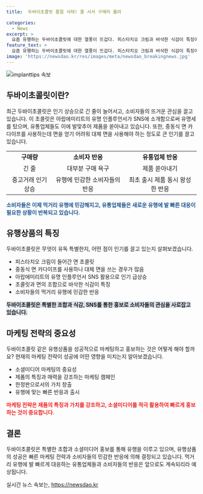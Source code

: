 ```yaml
---
title:  두바이초콜릿 품절 사태! 줄 서서 구매러 몰려

categories:
  - News
excerpt: >
  요즘 유행하는 두바이초콜릿에 대한 열풍이 뜨겁다. 피스타치오 크림과 바삭한 식감이 특징이며, 중동식 면 대신 대체 면을 사용해 만들어져 인기를 끌고 있다. 매장에는 구매 제한을 두는 등 수요가 급증했고, 유통업체들도 쏟아내고 있다. 팝업 스토어에는 긴 줄이 늘어나고 중고거래 플랫폼에서는 높은 가격에 거래되고 있다. SNS를 많이 하는 젊은 세대들의 영향으로 이러한 식품 유행은 빠르게 확산되고 있는 것으로 보인다. SNS를 통해 소비자들의 민감성이 높아지고 유행에 민감한 소비자들이 많아지면서 유행 제품에 대한 열풍이 이어지고 있다.
feature_text: >
  요즘 유행하는 두바이초콜릿에 대한 열풍이 뜨겁다. 피스타치오 크림과 바삭한 식감이 특징이며, 중동식 면 대신 대체 면을 사용해 만들어져 인기를 끌고 있다. 매장에는 구매 제한을 두는 등 수요가 급증했고, 유통업체들도 쏟아내고 있다. 팝업 스토어에는 긴 줄이 늘어나고 중고거래 플랫폼에서는 높은 가격에 거래되고 있다. SNS를 많이 하는 젊은 세대들의 영향으로 이러한 식품 유행은 빠르게 확산되고 있는 것으로 보인다. SNS를 통해 소비자들의 민감성이 높아지고 유행에 민감한 소비자들이 많아지면서 유행 제품에 대한 열풍이 이어지고 있다.
image: 'https://newsdao.kr/res/images/meta/newsdao_breakingnews.jpg'
---
```


<p><img src="httpss://newsdao.kr/res/images/meta/newsdao_breakingnews.jpg" alt="implanttips 속보" /></p>

<h2 data-ke-size="size26">두바이초콜릿이란?</h2>

<p data-ke-size="size16">최근 두바이초콜릿은 인기 상승으로 긴 줄이 늘어서고, 소비자들의 뜨거운 관심을 끌고 있습니다. 이 초콜릿은 아랍에미리트의 유명 인플루언서가 SNS에 소개함으로써 유명세를 탔으며, 유통업체들도 이에 발맞추어 제품을 쏟아내고 있습니다. 또한, 중동식 면 카다이프를 사용하는데 면을 얻기 어려워 대체 면을 사용해야 하는 정도로 큰 인기를 끌고 있습니다.</p>

<table>
    <tr>
        <td style="text-align: center; height: 17px;"><b>구매량</b></td>
        <td style="text-align: center; height: 17px;"><b>소비자 반응</b></td>
        <td style="text-align: center; height: 17px;"><b>유통업체 반응</b></td>
    </tr>
    <tr>
        <td style="text-align: center; height: 17px;">긴 줄</td>
        <td style="text-align: center; height: 17px;">대부분 구매 욕구</td>
        <td style="text-align: center; height: 17px;">제품 쏟아내기</td>
    </tr>
    <tr>
        <td style="text-align: center; height: 17px;">중고거래 인기 상승</td>
        <td style="text-align: center; height: 17px;">유행에 민감한 소비자들의 반응</td>
        <td style="text-align: center; height: 17px;">최초 출시 제품 동시 왕성한 반응</td>
    </tr>
</table>

<p><b><span style="color: #1a5490;">소비자들은 이제 먹거리 유행에 민감해지고, 유통업체들은 새로운 유행에 발 빠른 대응이 필요한 상황이 반복되고 있습니다.</span></b></p>

<h2 data-ke-size="size26">유행상품의 특징</h2>

<p data-ke-size="size16">두바이초콜릿은 무엇이 유독 특별한지, 어떤 점이 인기를 끌고 있는지 살펴보겠습니다.</p>

<ul>
    <li>피스타치오 크림이 들어간 면 초콜릿</li>
    <li>중동식 면 카다이프를 사용하나 대체 면을 쓰는 경우가 많음</li>
    <li>아랍에미리트의 유명 인플루언서 SNS 활용으로 인기 급상승</li>
    <li>초콜릿과 면의 조합으로 바삭한 식감이 특징</li>
    <li>소비자들의 먹거리 유행에 민감한 반응</li>
</ul>

<p><b><span style="background-color: #21538527;">두바이초콜릿은 특별한 조합과 식감, SNS를 통한 홍보로 소비자들의 관심을 사로잡고 있습니다.</span></b></p>

<h2 data-ke-size="size26">마케팅 전략의 중요성</h2>

<p data-ke-size="size16">두바이초콜릿 같은 유행상품을 성공적으로 마케팅하고 홍보하는 것은 어떻게 해야 할까요? 현재의 마케팅 전략이 성공에 어떤 영향을 미치는지 알아보겠습니다.</p>

<ul>
    <li>소셜미디어 마케팅의 중요성</li>
    <li>제품의 특징과 매력을 강조하는 마케팅 캠페인</li>
    <li>한정판으로서의 가치 창출</li>
    <li>유행에 맞는 빠른 반응과 출시</li>
</ul>

<p><b><span style="color: #ee2323;">마케팅 전략은 제품의 특징과 가치를 강조하고, 소셜미디어를 적극 활용하여 빠르게 홍보하는 것이 중요합니다.</span></b></p>

<h2 data-ke-size="size26">결론</h2>

<p data-ke-size="size16">두바이초콜릿은 특별한 조합과 소셜미디어 홍보를 통해 유행을 이루고 있으며, 유행상품의 성공은 빠른 마케팅 전략과 소비자들의 민감한 반응에 의해 결정되고 있습니다. 먹거리 유행에 발 빠르게 대응하는 유통업체들과 소비자들의 반응은 앞으로도 계속되리라 예상됩니다.</p>
실시간 뉴스 속보는, <a href="https://newsdao.kr" rel="dofollow">https://newsdao.kr</a>


